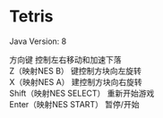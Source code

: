 # Tetris

Java Version: 8


方向键                  控制左右移动和加速下落  
Z（映射NES B）          键控制方块向左旋转  
X（映射NES A）          建控制方块向右旋转  
Shift（映射NES SELECT） 重新开始游戏  
Enter（映射NES START）  暂停/开始

